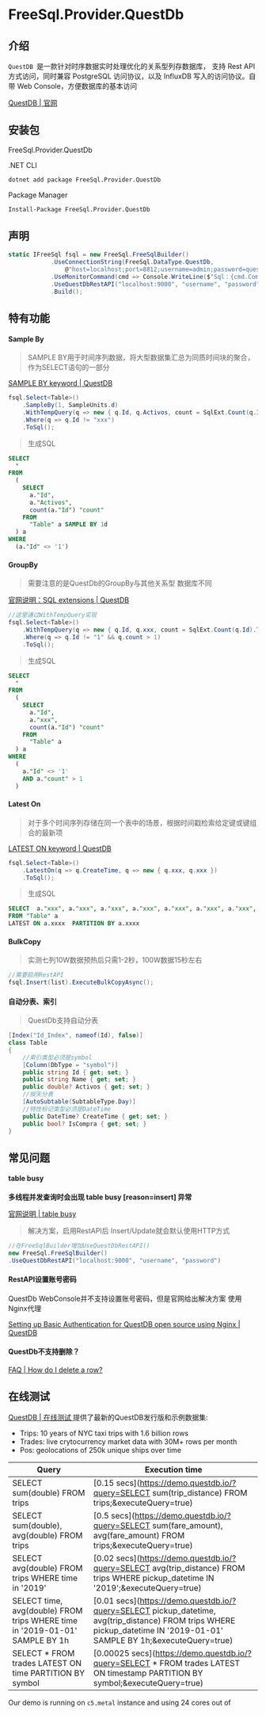 # FreeSql.Provider.QuestDb

## 介绍

`QuestDB `是一款针对时序数据实时处理优化的关系型列存数据库， 支持 Rest API 方式访问，同时兼容 PostgreSQL 访问协议，以及 InfluxDB 写入的访问协议。自带 Web Console，方便数据库的基本访问

[QuestDB | 官网 ](https://questdb.io/)

## 安装包

FreeSql.Provider.QuestDb

.NET CLI

```bash
dotnet add package FreeSql.Provider.QuestDb
```

Package Manager

```bash
Install-Package FreeSql.Provider.QuestDb
```

## 声明

```csharp
static IFreeSql fsql = new FreeSql.FreeSqlBuilder()
            .UseConnectionString(FreeSql.DataType.QuestDb,
                @"host=localhost;port=8812;username=admin;password=quest;database=qdb;ServerCompatibilityMode=NoTypeLoading;")  //连接字符串
            .UseMonitorCommand(cmd => Console.WriteLine($"Sql：{cmd.CommandText}")) 
            .UseQuestDbRestAPI("localhost:9000", "username", "password")  //RestAPI，建议开启
            .Build();
```

## 特有功能

#### Sample By

> SAMPLE BY用于时间序列数据，将大型数据集汇总为同质时间块的聚合，作为SELECT语句的一部分

[SAMPLE BY keyword | QuestDB](https://questdb.io/docs/reference/sql/sample-by/)

```c#
fsql.Select<Table>()
    .SampleBy(1, SampleUnits.d)
    .WithTempQuery(q => new { q.Id, q.Activos, count = SqlExt.Count(q.Id).ToValue() })
    .Where(q => q.Id != "xxx")
    .ToSql();
```

> 生成SQL

~~~SQL
SELECT
  *
FROM
  (
    SELECT
      a."Id",
      a."Activos",
      count(a."Id") "count"
    FROM
      "Table" a SAMPLE BY 1d
  ) a
WHERE
  (a."Id" <> '1')
~~~

#### GroupBy

> 需要注意的是QuestDb的GroupBy与其他关系型 数据库不同

[官网说明：SQL extensions | QuestDB](https://questdb.io/docs/concept/sql-extensions/#group-by-is-optional)

~~~C#
//这里通过WithTempQuery实现
fsql.Select<Table>()
    .WithTempQuery(q => new { q.Id, q.xxx, count = SqlExt.Count(q.Id).ToValue() })
    .Where(q => q.Id != "1" && q.count > 1)
    .ToSql();
~~~

> 生成SQL

~~~SQL
SELECT
  *
FROM
  (
    SELECT
      a."Id",
      a."xxx",
      count(a."Id") "count"
    FROM
      "Table" a
  ) a
WHERE
  (
    a."Id" <> '1'
    AND a."count" > 1
  )
~~~

#### Latest On

> 对于多个时间序列存储在同一个表中的场景，根据时间戳检索给定键或键组合的最新项

[LATEST ON keyword | QuestDB](https://questdb.io/docs/reference/sql/latest-on/)

```csharp
fsql.Select<Table>()
    .LatestOn(q => q.CreateTime, q => new { q.xxx, q.xxx })
    .ToSql();
```

> 生成SQL

~~~SQL
SELECT  a."xxx", a."xxx", a."xxx", a."xxx", a."xxx", a."xxx", a."xxx", a."xxx", a."xxx"
FROM "Table" a
LATEST ON a.xxxx  PARTITION BY a.xxxx 
~~~

#### BulkCopy

> 实测七列10W数据预热后只需1-2秒，100W数据15秒左右

```csharp
//需要启用RestAPI
fsql.Insert(list).ExecuteBulkCopyAsync();
```

#### 自动分表、索引

> QuestDb支持自动分表

~~~C#
[Index("Id_Index", nameof(Id), false)]
class Table
{
    //索引类型必须是symbol
    [Column(DbType = "symbol")] 
    public string Id { get; set; }
    public string Name { get; set; }
    public double? Activos { get; set; }
    //按天分表 
    [AutoSubtable(SubtableType.Day)] 
    //特性标记类型必须是DateTime
    public DateTime? CreateTime { get; set; }
    public bool? IsCompra { get; set; }
}
~~~

## 常见问题

####  table busy

**多线程并发查询时会出现 table busy [reason=insert] 异常**

[官网说明 | table busy  ](https://questdb.io/docs/troubleshooting/faq/#why-do-i-get-table-busy-error-messages-when-inserting-data-over-postgresql-wire-protocol)

> 解决方案，启用RestAPI后 Insert/Update就会默认使用HTTP方式

~~~C#
//在FreeSqlBuilder增加UseQuestDbRestAPI()
new FreeSql.FreeSqlBuilder()
.UseQuestDbRestAPI("localhost:9000", "username", "password") 
~~~

#### RestAPI设置账号密码

QuestDb WebConsole并不支持设置账号密码，但是官网给出解决方案 使用Nginx代理

[Setting up Basic Authentication for QuestDB open source using Nginx | QuestDB](https://questdb.io/blog/2022/08/05/setting-basic-auth-nginx/#introduction)

#### QuestDb不支持删除？

[FAQ | How do I delete a row?](https://questdb.io/docs/troubleshooting/faq/#how-do-i-delete-a-row)

## 在线测试

[QuestDB | 在线测试 ](https://demo.questdb.io/) 提供了最新的QuestDB发行版和示例数据集:

- Trips: 10 years of NYC taxi trips with 1.6 billion rows
- Trades: live crytocurrency market data with 30M+ rows per month
- Pos: geolocations of 250k unique ships over time

| Query                                                        | Execution time                                               |
| ------------------------------------------------------------ | ------------------------------------------------------------ |
| SELECT sum(double) FROM trips                                | [0.15 secs](https://demo.questdb.io/?query=SELECT sum(trip_distance) FROM trips;&executeQuery=true) |
| SELECT sum(double), avg(double) FROM trips                   | [0.5 secs](https://demo.questdb.io/?query=SELECT sum(fare_amount), avg(fare_amount) FROM trips;&executeQuery=true) |
| SELECT avg(double) FROM trips WHERE time in '2019'           | [0.02 secs](https://demo.questdb.io/?query=SELECT avg(trip_distance) FROM trips WHERE pickup_datetime IN '2019';&executeQuery=true) |
| SELECT time, avg(double) FROM trips WHERE time in '2019-01-01' SAMPLE BY 1h | [0.01 secs](https://demo.questdb.io/?query=SELECT pickup_datetime, avg(trip_distance) FROM trips WHERE pickup_datetime IN '2019-01-01' SAMPLE BY 1h;&executeQuery=true) |
| SELECT * FROM trades LATEST ON time PARTITION BY symbol      | [0.00025 secs](https://demo.questdb.io/?query=SELECT * FROM trades LATEST ON timestamp PARTITION BY symbol;&executeQuery=true) |

Our demo is running on `c5.metal` instance and using 24 cores out of 